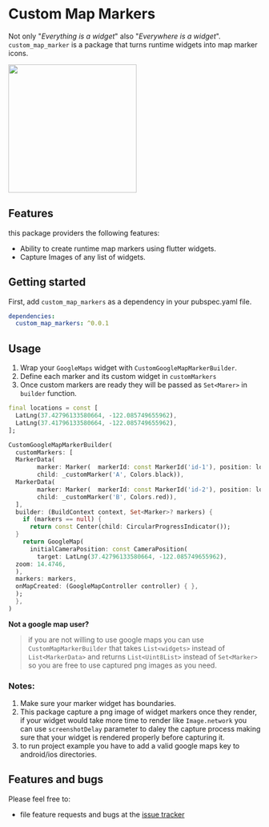 # Custom Map Markers

Not only "*Everything is a widget*" also "*Everywhere is a widget*".  
`custom_map_marker` is a package that turns runtime widgets into map marker icons.

<img src="https://github.com/IbrahimTabba/custom_map_markers/blob/master/example/images/custom-map-markers.png?raw=true" width="256">

## Features

this package providers the following features:

- Ability to create runtime map markers using flutter widgets.
- Capture Images of any list of widgets.


## Getting started

First, add `custom_map_markers` as a dependency in your pubspec.yaml file.
```yaml
dependencies:
  custom_map_markers: ^0.0.1
```


## Usage


1. Wrap your `GoogleMaps` widget with `CustomGoogleMapMarkerBuilder`.
2. Define each marker and its custom widget in `customMarkers`
3. Once custom markers are ready they will be passed as `Set<Marer>` in `builder` function.


```dart  
final locations = const [  
  LatLng(37.42796133580664, -122.085749655962),  
  LatLng(37.41796133580664, -122.085749655962),  
];  

CustomGoogleMapMarkerBuilder(  
  customMarkers: [  
  MarkerData(  
        marker: Marker(  markerId: const MarkerId('id-1'), position: locations[0]),  
		child: _customMarker('A', Colors.black)),  
  MarkerData(  
        marker: Marker(  markerId: const MarkerId('id-2'), position: locations[1]),  
		child: _customMarker('B', Colors.red)),    
  ],  
  builder: (BuildContext context, Set<Marker>? markers) {  
    if (markers == null) {  
      return const Center(child: CircularProgressIndicator());  
  }  
    return GoogleMap(  
      initialCameraPosition: const CameraPosition(  
        target: LatLng(37.42796133580664, -122.085749655962),  
  zoom: 14.4746,  
  ),  
  markers: markers,  
  onMapCreated: (GoogleMapController controller) { },  
  );  
  },  
)
```  

**Not a google map user?**

> if you are not willing to use google maps you can use
> `CustomMapMarkerBuilder` that takes `List<widgets>` instead  of `List<MarkerData>` and returns `List<Uint8List>` instead of `Set<Marker>` so you are free to use captured png images as you need.

### Notes:

1. Make sure your marker widget has boundaries.
2. This package capture a png image of widget markers once they render, if your widget would take more time to render like `Image.network` you can use `screenshotDelay` parameter to daley the capture process making sure that your widget is rendered properly before capturing it.
3. to run project example you have to add a valid google maps key to android/ios directories.


## Features and bugs
Please feel free to:

-   file feature requests and bugs at the  [issue tracker](https://github.com//IbrahimTabba/custom_map_markers/issues)
  